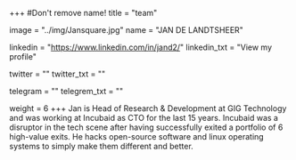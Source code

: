 +++
#Don't remove name!
title = "team"

image = "../img/Jansquare.jpg"
name = "JAN DE LANDTSHEER"

linkedin = "https://www.linkedin.com/in/jand2/"
linkedin_txt = "View my profile"

twitter = ""
twitter_txt = ""

telegram = ""
telegrem_txt = ""

weight = 6
+++
Jan is Head of Research & Development at GIG Technology and was working at Incubaid as CTO for the last 15 years. Incubaid was a disruptor in the tech scene after having successfully exited a portfolio of 6 high-value exits. He hacks open-source software and linux operating systems to simply make them different and better.
